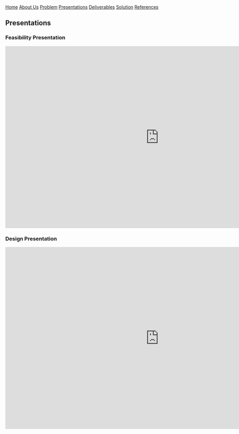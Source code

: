 <div class="button-group">
    <a href="./" class="button primary">Home</a>
    <a href="./about-us.html" class="button">About Us</a>
    <a href="./problem.html" class="button">Problem</a>
    <a href="./presentations.html" class="button">Presentations</a>
    <a href="./deliverables.html" class="button">Deliverables</a>
    <a href="./solution.html" class="button">Solution</a>
    <a href="./references.html" class="button">References</a>


</div>

## Presentations

### Feasibility Presentation

<iframe src="https://docs.google.com/presentation/d/e/2PACX-1vT462xBY3ZwdlN2N--33bxkrIIZoC6dwHiwr2X8eRQkTzDl57KJiQmP6H3eQok6Jl7hfM_3HEjSpRtR/embed?start=false&loop=false&delayms=3000" frameborder="0" width="960" height="569" allowfullscreen="true" mozallowfullscreen="true" webkitallowfullscreen="true"></iframe>

### Design Presentation

<iframe src="https://docs.google.com/presentation/d/e/2PACX-1vR0TZBZzIpP6cp50JsK_cWKFuMuvq-pIE0go66LdlP1AIXlO2rVBFmGQI5HBUUr1SfE2Ivh80Yf_0I_/embed?start=false&loop=false&delayms=3000" frameborder="0" width="960" height="569" allowfullscreen="true" mozallowfullscreen="true" webkitallowfullscreen="true"></iframe>
